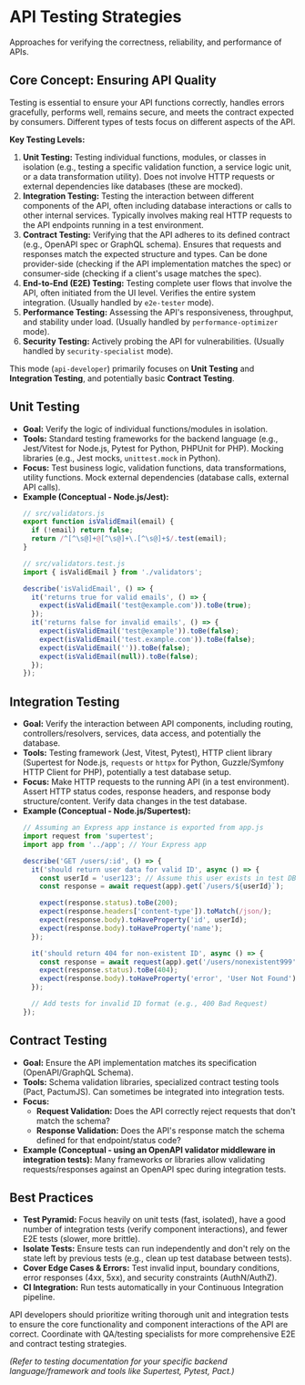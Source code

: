 # API Testing Strategies

Approaches for verifying the correctness, reliability, and performance of APIs.

## Core Concept: Ensuring API Quality

Testing is essential to ensure your API functions correctly, handles errors gracefully, performs well, remains secure, and meets the contract expected by consumers. Different types of tests focus on different aspects of the API.

**Key Testing Levels:**

1.  **Unit Testing:** Testing individual functions, modules, or classes in isolation (e.g., testing a specific validation function, a service logic unit, or a data transformation utility). Does not involve HTTP requests or external dependencies like databases (these are mocked).
2.  **Integration Testing:** Testing the interaction between different components of the API, often including database interactions or calls to other internal services. Typically involves making real HTTP requests to the API endpoints running in a test environment.
3.  **Contract Testing:** Verifying that the API adheres to its defined contract (e.g., OpenAPI spec or GraphQL schema). Ensures that requests and responses match the expected structure and types. Can be done provider-side (checking if the API implementation matches the spec) or consumer-side (checking if a client's usage matches the spec).
4.  **End-to-End (E2E) Testing:** Testing complete user flows that involve the API, often initiated from the UI level. Verifies the entire system integration. (Usually handled by `e2e-tester` mode).
5.  **Performance Testing:** Assessing the API's responsiveness, throughput, and stability under load. (Usually handled by `performance-optimizer` mode).
6.  **Security Testing:** Actively probing the API for vulnerabilities. (Usually handled by `security-specialist` mode).

This mode (`api-developer`) primarily focuses on **Unit Testing** and **Integration Testing**, and potentially basic **Contract Testing**.

## Unit Testing

*   **Goal:** Verify the logic of individual functions/modules in isolation.
*   **Tools:** Standard testing frameworks for the backend language (e.g., Jest/Vitest for Node.js, Pytest for Python, PHPUnit for PHP). Mocking libraries (e.g., Jest mocks, `unittest.mock` in Python).
*   **Focus:** Test business logic, validation functions, data transformations, utility functions. Mock external dependencies (database calls, external API calls).
*   **Example (Conceptual - Node.js/Jest):**
    ```javascript
    // src/validators.js
    export function isValidEmail(email) {
      if (!email) return false;
      return /^[^\s@]+@[^\s@]+\.[^\s@]+$/.test(email);
    }

    // src/validators.test.js
    import { isValidEmail } from './validators';

    describe('isValidEmail', () => {
      it('returns true for valid emails', () => {
        expect(isValidEmail('test@example.com')).toBe(true);
      });
      it('returns false for invalid emails', () => {
        expect(isValidEmail('test@example')).toBe(false);
        expect(isValidEmail('test.example.com')).toBe(false);
        expect(isValidEmail('')).toBe(false);
        expect(isValidEmail(null)).toBe(false);
      });
    });
    ```

## Integration Testing

*   **Goal:** Verify the interaction between API components, including routing, controllers/resolvers, services, data access, and potentially the database.
*   **Tools:** Testing framework (Jest, Vitest, Pytest), HTTP client library (Supertest for Node.js, `requests` or `httpx` for Python, Guzzle/Symfony HTTP Client for PHP), potentially a test database setup.
*   **Focus:** Make HTTP requests to the running API (in a test environment). Assert HTTP status codes, response headers, and response body structure/content. Verify data changes in the test database.
*   **Example (Conceptual - Node.js/Supertest):**
    ```javascript
    // Assuming an Express app instance is exported from app.js
    import request from 'supertest';
    import app from '../app'; // Your Express app

    describe('GET /users/:id', () => {
      it('should return user data for valid ID', async () => {
        const userId = 'user123'; // Assume this user exists in test DB
        const response = await request(app).get(`/users/${userId}`);

        expect(response.status).toBe(200);
        expect(response.headers['content-type']).toMatch(/json/);
        expect(response.body).toHaveProperty('id', userId);
        expect(response.body).toHaveProperty('name');
      });

      it('should return 404 for non-existent ID', async () => {
        const response = await request(app).get('/users/nonexistent999');
        expect(response.status).toBe(404);
        expect(response.body).toHaveProperty('error', 'User Not Found');
      });

      // Add tests for invalid ID format (e.g., 400 Bad Request)
    });
    ```

## Contract Testing

*   **Goal:** Ensure the API implementation matches its specification (OpenAPI/GraphQL Schema).
*   **Tools:** Schema validation libraries, specialized contract testing tools (Pact, PactumJS). Can sometimes be integrated into integration tests.
*   **Focus:**
    *   **Request Validation:** Does the API correctly reject requests that don't match the schema?
    *   **Response Validation:** Does the API's response match the schema defined for that endpoint/status code?
*   **Example (Conceptual - using an OpenAPI validator middleware in integration tests):** Many frameworks or libraries allow validating requests/responses against an OpenAPI spec during integration tests.

## Best Practices

*   **Test Pyramid:** Focus heavily on unit tests (fast, isolated), have a good number of integration tests (verify component interactions), and fewer E2E tests (slower, more brittle).
*   **Isolate Tests:** Ensure tests can run independently and don't rely on the state left by previous tests (e.g., clean up test database between tests).
*   **Cover Edge Cases & Errors:** Test invalid input, boundary conditions, error responses (4xx, 5xx), and security constraints (AuthN/AuthZ).
*   **CI Integration:** Run tests automatically in your Continuous Integration pipeline.

API developers should prioritize writing thorough unit and integration tests to ensure the core functionality and component interactions of the API are correct. Coordinate with QA/testing specialists for more comprehensive E2E and contract testing strategies.

*(Refer to testing documentation for your specific backend language/framework and tools like Supertest, Pytest, Pact.)*